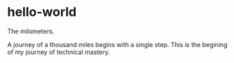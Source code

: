 # hello-world
The milometers. 

A journey of a thousand miles begins with a single step.
This is the begining of my journey of technical mastery. 

